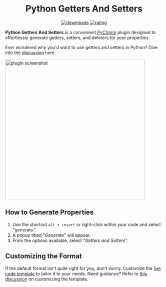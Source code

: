 <div align="center">

# Python Getters And Setters

[![downloads](https://img.shields.io/jetbrains/plugin/d/20946?style=for-the-badge)](https://plugins.jetbrains.com/plugin/20946-python-getters-and-setters)
[![rating](https://img.shields.io/jetbrains/plugin/r/rating/20946?style=for-the-badge)](https://plugins.jetbrains.com/plugin/20946-python-getters-and-setters/reviews)

</div>

**Python Getters And Setters** is a convenient [PyCharm](https://www.jetbrains.com/pycharm/) plugin designed to effortlessly generate getters, setters, and deleters for your properties.

Ever wondered why you'd want to use getters and setters in Python? Dive into the [discussion](https://stackoverflow.com/questions/2627002/whats-the-pythonic-way-to-use-getters-and-setters) here.

<img width="446" alt="plugin screenshot" src="https://user-images.githubusercontent.com/43940682/219816406-324f3955-5d34-41e4-90c8-c8876ecbf0e7.png">

## How to Generate Properties

1. Use the shortcut `alt + insert`  or right-click within your code and select "generate."
2. A popup titled *"Generate"* will appear.
3. From the options available, select *"Getters and Setters"*.

## Customizing the Format

If the default format isn't quite right for you, don't worry. Customize the [live code template](https://www.jetbrains.com/help/pycharm/using-live-templates.html) to tailor it to your needs. Need guidance? Refer to [this discussion](https://github.com/CJCrafter/PythonGettersAndSetters/pull/1) on customizing the template.
